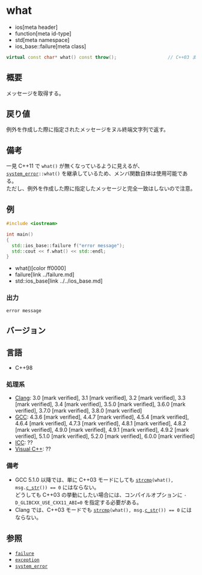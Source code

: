 # what
* ios[meta header]
* function[meta id-type]
* std[meta namespace]
* ios_base::failure[meta class]

```cpp
virtual const char* what() const throw();                   // C++03 まで
```

## 概要
メッセージを取得する。


## 戻り値
例外を作成した際に指定されたメッセージをヌル終端文字列で返す。


## 備考
一見 C++11 で `what()` が無くなっているように見えるが、[`system_error`](../../../system_error/system_error.md)`::what()` を継承しているため、メンバ関数自体は使用可能である。  
ただし、例外を作成した際に指定したメッセージと完全一致はしないので注意。


## 例
```cpp example
#include <iostream>

int main()
{
  std::ios_base::failure f("error message");
  std::cout << f.what() << std::endl;
}
```
* what()[color ff0000]
* failure[link ../failure.md]
* std::ios_base[link ../../ios_base.md]

### 出力
```
error message
```


## バージョン
## 言語
- C++98

### 処理系
- [Clang](/implementation.md#clang): 3.0 [mark verified], 3.1 [mark verified], 3.2 [mark verified], 3.3 [mark verified], 3.4 [mark verified], 3.5.0 [mark verified], 3.6.0 [mark verified], 3.7.0 [mark verified], 3.8.0 [mark verified]
- [GCC](/implementation.md#gcc): 4.3.6 [mark verified], 4.4.7 [mark verified], 4.5.4 [mark verified], 4.6.4 [mark verified], 4.7.3 [mark verified], 4.8.1 [mark verified], 4.8.2 [mark verified], 4.9.0 [mark verified], 4.9.1 [mark verified], 4.9.2 [mark verified], 5.1.0 [mark verified], 5.2.0 [mark verified], 6.0.0 [mark verified]
- [ICC](/implementation.md#icc): ??
- [Visual C++](/implementation.md#visual_cpp): ??

### 備考
- GCC 5.1.0 以降では、単に C++03 モードにしても [`strcmp`](../../../cstring/strcmp.md.nolink)`(what(), msg.`[`c_str`](../../../string/basic_string/c_str.md)`()) == 0` にはならない。  
    どうしても C++03 の挙動にしたい場合には、コンパイルオプションに `-D_GLIBCXX_USE_CXX11_ABI=0` を指定する必要がある。
- Clang では、C++03 モードでも [`strcmp`](../../../cstring/strcmp.md.nolink)`(what(), msg.`[`c_str`](../../../string/basic_string/c_str.md)`()) == 0` にはならない。  


## 参照
- [`failure`](op_constructor.md)
- [`exception`](../../../exception/exception.md)
- [`system_error`](../../../system_error/system_error.md)
